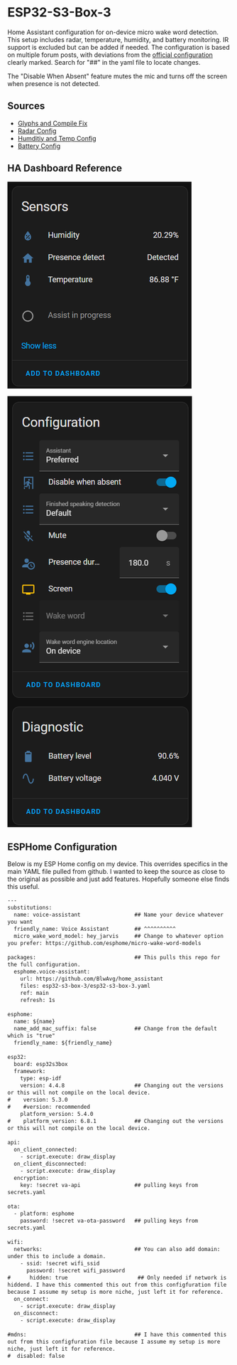# ESP32-S3-Box-3
Home Assistant configuration for on-device micro wake word detection. This setup includes radar, temperature, humidity, and battery monitoring. IR support is excluded but can be added if needed. The configuration is based on multiple forum posts, with deviations from the [official configuration](https://github.com/esphome/wake-word-voice-assistants/blob/main/esp32-s3-box-3/esp32-s3-box-3.yaml) clearly marked. Search for "##" in the yaml file to locate changes.

The "Disable When Absent" feature mutes the mic and turns off the screen when presence is not detected.

## Sources
- [Glyphs and Compile Fix](https://community.home-assistant.io/t/compiling-esp32-s3-box-3-fails-and-gives-failed-config-font-is-missing-791-glyphs/797536/28)
- [Radar Config](https://github.com/esphome/feature-requests/issues/2475#issuecomment-1879449021)
- [Humditiy and Temp Config](https://community.home-assistant.io/t/esp32-s3-box3/638287/106)
- [Battery Config](https://community.home-assistant.io/t/esp32-s3-box3/638287/110?page=6)

## HA Dashboard Reference

![Sensor](/esp32-s3-box-3/Sensors.png)

![Config and Diagnostics](/esp32-s3-box-3/Config&Diagnostics.png)

## ESPHome Configuration
Below is my ESP Home config on my device. This overrides specifics in the main YAML file pulled from github. I wanted to keep the source as close to the original as possible and just add features. Hopefully someone else finds this useful.

```
---
substitutions:
  name: voice-assistant                 ## Name your device whatever you want
  friendly_name: Voice Assistant        ## ^^^^^^^^^^
  micro_wake_word_model: hey_jarvis     ## Change to whatever option you prefer: https://github.com/esphome/micro-wake-word-models 

packages:                               ## This pulls this repo for the full configuration.
  esphome.voice-assistant:
    url: https://github.com/BlwAvg/home_assistant
    files: esp32-s3-box-3/esp32-s3-box-3.yaml
    ref: main
    refresh: 1s

esphome:
  name: ${name}
  name_add_mac_suffix: false            ## Change from the default which is "true"
  friendly_name: ${friendly_name}

esp32:
  board: esp32s3box
  framework:
    type: esp-idf
    version: 4.4.8                      ## Changing out the versions or this will not compile on the local device.
#    version: 5.3.0
#    #version: recommended
    platform_version: 5.4.0
#    platform_version: 6.8.1            ## Changing out the versions or this will not compile on the local device.

api:
  on_client_connected:
    - script.execute: draw_display
  on_client_disconnected:
    - script.execute: draw_display
  encryption:
    key: !secret va-api                 ## pulling keys from secrets.yaml

ota:
  - platform: esphome
    password: !secret va-ota-password   ## pulling keys from secrets.yaml

wifi:
  networks:                             ## You can also add domain: under this to include a domain.
    - ssid: !secret wifi_ssid
      password: !secret wifi_password
#      hidden: true                      ## Only needed if network is hiddend. I have this commented this out from this configfuration file because I assume my setup is more niche, just left it for reference.
  on_connect:
    - script.execute: draw_display
  on_disconnect:
    - script.execute: draw_display

#mdns:                                  ## I have this commented this out from this configfuration file because I assume my setup is more niche, just left it for reference.
#  disabled: false
```
